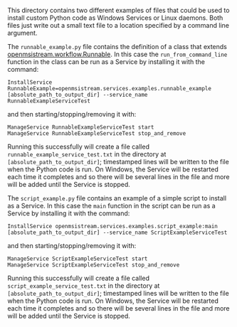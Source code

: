 This directory contains two different examples of files that could be used to install custom Python code as Windows Services or Linux daemons. Both files just write out a small text file to a location specified by a command line argument. 

The `runnable_example.py` file contains the definition of a class that extends [openmsistream.workflow.Runnable](../../workflow/runnable.py). In this case the `run_from_command_line` function in the class can be run as a Service by installing it with the command:

```
InstallService RunnableExample=openmsistream.services.examples.runnable_example [absolute_path_to_output_dir] --service_name RunnableExampleServiceTest
```

and then starting/stopping/removing it with:

```
ManageService RunnableExampleServiceTest start
ManageService RunnableExampleServiceTest stop_and_remove
```

Running this successfully will create a file called `runnable_example_service_test.txt` in the directory at `[absolute_path_to_output_dir]`; timestamped lines will be written to the file when the Python code is run. On Windows, the Service will be restarted each time it completes and so there will be several lines in the file and more will be added until the Service is stopped.

The `script_example.py` file contains an example of a simple script to install as a Service. In this case the `main` function in the script can be run as a Service by installing it with the command:

```
InstallService openmsistream.services.examples.script_example:main [absolute_path_to_output_dir] --service_name ScriptExampleServiceTest
```

and then starting/stopping/removing it with:

```
ManageService ScriptExampleServiceTest start
ManageService ScriptExampleServiceTest stop_and_remove
```

Running this successfully will create a file called `script_example_service_test.txt` in the directory at `[absolute_path_to_output_dir]`; timestamped lines will be written to the file when the Python code is run. On Windows, the Service will be restarted each time it completes and so there will be several lines in the file and more will be added until the Service is stopped.
